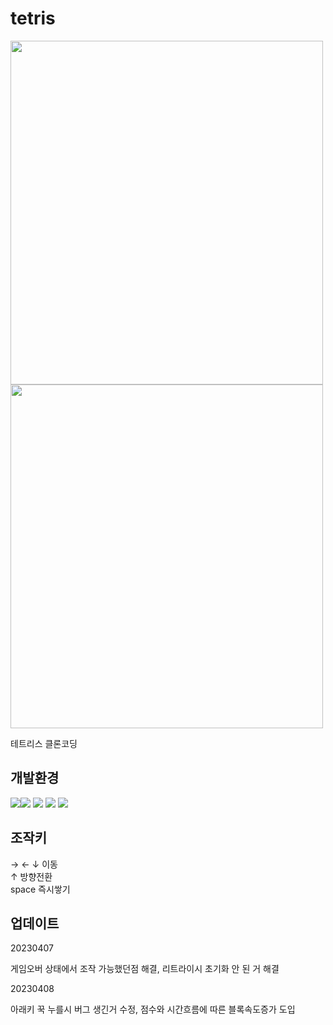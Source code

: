 # tetris

<div style="margin:0 auto">
<img src="https://user-images.githubusercontent.com/111833798/230324348-ca7adfbf-19d3-44b5-b84b-8905202ae962.png" width="500" height="550"><img src="https://user-images.githubusercontent.com/111833798/230323595-74208086-6fff-4f0b-9284-c3774e549337.png" width="500" height="550">
</div>

테트리스 클론코딩

## 개발환경

<img src="https://img.shields.io/badge/HTML5-E34F26?style=for-the-badge&logo=HTML5&logoColor=white"><img src="https://img.shields.io/badge/CSS3-1572B6?style=for-the-badge&logo=CSS3&logoColor=white">
<img src="https://img.shields.io/badge/JS-F7DF1E?style=for-the-badge&logo=JavaScript&logoColor=white">
<img src="https://img.shields.io/badge/jQuery-0769AD?style=for-the-badge&logo=jQuery&logoColor=white">
<img src="https://img.shields.io/badge/Visual Studio-007ACC?style=for-the-badge&logo=Visual Studio&logoColor=white">

## 조작키

→ ← ↓ 이동 <br>
↑ 방향전환 <br>
space 즉시쌓기

## 업데이트
20230407

게임오버 상태에서 조작 가능했던점 해결, 리트라이시 초기화 안 된 거 해결

20230408

아래키 꾹 누를시 버그 생긴거 수정, 점수와 시간흐름에 따른 블록속도증가 도입



